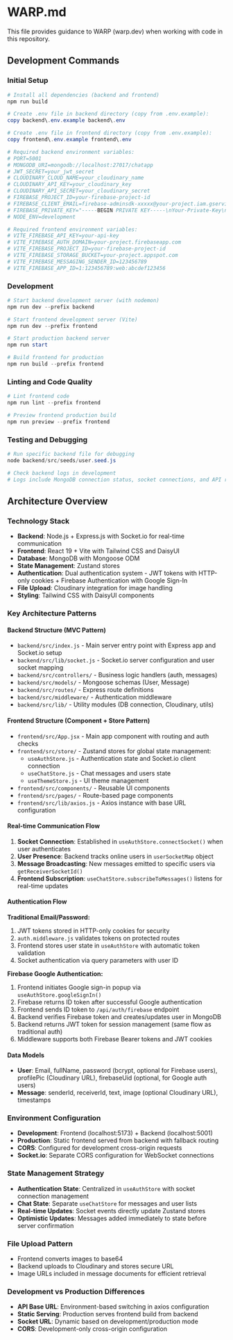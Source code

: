 # WARP.md

This file provides guidance to WARP (warp.dev) when working with code in this repository.

## Development Commands

### Initial Setup
```powershell
# Install all dependencies (backend and frontend)
npm run build

# Create .env file in backend directory (copy from .env.example):
copy backend\.env.example backend\.env

# Create .env file in frontend directory (copy from .env.example):
copy frontend\.env.example frontend\.env

# Required backend environment variables:
# PORT=5001
# MONGODB_URI=mongodb://localhost:27017/chatapp
# JWT_SECRET=your_jwt_secret
# CLOUDINARY_CLOUD_NAME=your_cloudinary_name
# CLOUDINARY_API_KEY=your_cloudinary_key  
# CLOUDINARY_API_SECRET=your_cloudinary_secret
# FIREBASE_PROJECT_ID=your-firebase-project-id
# FIREBASE_CLIENT_EMAIL=firebase-adminsdk-xxxxx@your-project.iam.gserviceaccount.com
# FIREBASE_PRIVATE_KEY="-----BEGIN PRIVATE KEY-----\nYour-Private-Key\n-----END PRIVATE KEY-----"
# NODE_ENV=development

# Required frontend environment variables:
# VITE_FIREBASE_API_KEY=your-api-key
# VITE_FIREBASE_AUTH_DOMAIN=your-project.firebaseapp.com
# VITE_FIREBASE_PROJECT_ID=your-firebase-project-id
# VITE_FIREBASE_STORAGE_BUCKET=your-project.appspot.com
# VITE_FIREBASE_MESSAGING_SENDER_ID=123456789
# VITE_FIREBASE_APP_ID=1:123456789:web:abcdef123456
```

### Development
```powershell
# Start backend development server (with nodemon)
npm run dev --prefix backend

# Start frontend development server (Vite)
npm run dev --prefix frontend

# Start production backend server
npm run start

# Build frontend for production
npm run build --prefix frontend
```

### Linting and Code Quality
```powershell
# Lint frontend code
npm run lint --prefix frontend

# Preview frontend production build
npm run preview --prefix frontend
```

### Testing and Debugging
```powershell
# Run specific backend file for debugging
node backend/src/seeds/user.seed.js

# Check backend logs in development
# Logs include MongoDB connection status, socket connections, and API requests
```

## Architecture Overview

### Technology Stack
- **Backend**: Node.js + Express.js with Socket.io for real-time communication
- **Frontend**: React 19 + Vite with Tailwind CSS and DaisyUI
- **Database**: MongoDB with Mongoose ODM
- **State Management**: Zustand stores
- **Authentication**: Dual authentication system - JWT tokens with HTTP-only cookies + Firebase Authentication with Google Sign-In
- **File Upload**: Cloudinary integration for image handling
- **Styling**: Tailwind CSS with DaisyUI components

### Key Architecture Patterns

#### Backend Structure (MVC Pattern)
- `backend/src/index.js` - Main server entry point with Express app and Socket.io setup
- `backend/src/lib/socket.js` - Socket.io server configuration and user socket mapping
- `backend/src/controllers/` - Business logic handlers (auth, messages)
- `backend/src/models/` - Mongoose schemas (User, Message)
- `backend/src/routes/` - Express route definitions
- `backend/src/middleware/` - Authentication middleware
- `backend/src/lib/` - Utility modules (DB connection, Cloudinary, utils)

#### Frontend Structure (Component + Store Pattern)
- `frontend/src/App.jsx` - Main app component with routing and auth checks
- `frontend/src/store/` - Zustand stores for global state management:
  - `useAuthStore.js` - Authentication state and Socket.io client connection
  - `useChatStore.js` - Chat messages and users state
  - `useThemeStore.js` - UI theme management
- `frontend/src/components/` - Reusable UI components
- `frontend/src/pages/` - Route-based page components
- `frontend/src/lib/axios.js` - Axios instance with base URL configuration

#### Real-time Communication Flow
1. **Socket Connection**: Established in `useAuthStore.connectSocket()` when user authenticates
2. **User Presence**: Backend tracks online users in `userSocketMap` object
3. **Message Broadcasting**: New messages emitted to specific users via `getReceiverSocketId()`
4. **Frontend Subscription**: `useChatStore.subscribeToMessages()` listens for real-time updates

#### Authentication Flow
**Traditional Email/Password:**
1. JWT tokens stored in HTTP-only cookies for security
2. `auth.middleware.js` validates tokens on protected routes
3. Frontend stores user state in `useAuthStore` with automatic token validation
4. Socket authentication via query parameters with user ID

**Firebase Google Authentication:**
1. Frontend initiates Google sign-in popup via `useAuthStore.googleSignIn()`
2. Firebase returns ID token after successful Google authentication
3. Frontend sends ID token to `/api/auth/firebase` endpoint
4. Backend verifies Firebase token and creates/updates user in MongoDB
5. Backend returns JWT token for session management (same flow as traditional auth)
6. Middleware supports both Firebase Bearer tokens and JWT cookies

#### Data Models
- **User**: Email, fullName, password (bcrypt, optional for Firebase users), profilePic (Cloudinary URL), firebaseUid (optional, for Google auth users)
- **Message**: senderId, receiverId, text, image (optional Cloudinary URL), timestamps

### Environment Configuration
- **Development**: Frontend (localhost:5173) + Backend (localhost:5001)
- **Production**: Static frontend served from backend with fallback routing
- **CORS**: Configured for development cross-origin requests
- **Socket.io**: Separate CORS configuration for WebSocket connections

### State Management Strategy
- **Authentication State**: Centralized in `useAuthStore` with socket connection management
- **Chat State**: Separate `useChatStore` for messages and user lists
- **Real-time Updates**: Socket events directly update Zustand stores
- **Optimistic Updates**: Messages added immediately to state before server confirmation

### File Upload Pattern
- Frontend converts images to base64
- Backend uploads to Cloudinary and stores secure URL
- Image URLs included in message documents for efficient retrieval

### Development vs Production Differences
- **API Base URL**: Environment-based switching in axios configuration
- **Static Serving**: Production serves frontend build from backend
- **Socket URL**: Dynamic based on development/production mode
- **CORS**: Development-only cross-origin configuration
